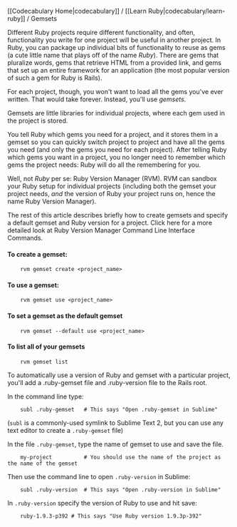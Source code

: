 [[Codecabulary Home|codecabulary]] / [[Learn Ruby|codecabulary/learn-ruby]] / Gemsets

<!-- ---title: Gemsets --- -->

Different Ruby projects require different functionality, and often, functionality you write for one project will be useful in another project. In Ruby, you can package up individual bits of functionality to reuse as gems (a cute little name that plays off of the name _Ruby_). There are gems that pluralize words, gems that retrieve HTML from a provided link, and gems that set up an entire framework for an application (the most popular version of such a gem for Ruby is Rails). 

For each project, though, you won't want to load all the gems you've ever written. That would take forever. Instead, you'll use _gemsets_. 

Gemsets are little libraries for individual projects, where each gem used in the project is stored.

You tell Ruby which gems you need for a project, and it stores them in a gemset so you can quickly switch project to project and have all the gems you need (and only the gems you need for each project). After telling Ruby which gems you want in a project, you no longer need to remember which gems the project needs: Ruby will do all the remembering for you. 

Well, not _Ruby_ per se: Ruby Version Manager (RVM). RVM can sandbox your Ruby setup for individual projects (including both the gemset your project needs, _and_ the version of Ruby your project runs on, hence the name Ruby Version Manager). 

The rest of this article describes briefly how to create gemsets and specify a default gemset and Ruby version for a project. Click here for a more detailed look at Ruby Version Manager Command Line Interface Commands.  

#### To create a gemset:
		rvm gemset create <project_name>
		
#### To use a gemset:
		
		rvm gemset use <project_name>
#### To set a gemset as the default gemset
		
		rvm gemset --default use <project_name>
#### To list all of your gemsets
		
		rvm gemset list
		
To automatically use a version of Ruby and gemset with a particular project, you'll add a .ruby-gemset file and .ruby-version file to the Rails root.

In the command line type:

		subl .ruby-gemset	# This says "Open .ruby-gemset in Sublime"
		
(`subl` is a commonly-used symlink to Sublime Text 2, but you can use any text editor to create a `.ruby-gemset` file)
		
In the file `.ruby-gemset`, type the name of gemset to use and save the file.

		my-project 			# You should use the name of the project as the name of the gemset
		
Then use the command line to open `.ruby-version` in Sublime:
		
		subl .ruby-version	# This says "Open .ruby-version in Sublime"
		
In `.ruby-version` specify the version of Ruby to use and hit save:
		
		ruby-1.9.3-p392	# This says "Use Ruby version 1.9.3p-392"
